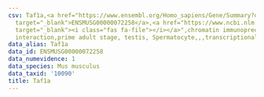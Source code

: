 ```yaml
---
csv: Taf1a,<a href="https://www.ensembl.org/Homo_sapiens/Gene/Summary?db=core;g=ENSMUSG00000072258"
  target="_blank">ENSMUSG00000072258</a>,<a href="https://www.ncbi.nlm.nih.gov/pubmed/25450459"
  target="_blank"><i class="fas fa-file"></i></a>",chromatin immunoprecipitation assay,direct
  interaction,prime adult stage, testis, Spermatocyte,,,transcriptional regulation,
data_alias: Taf1a
data_id: ENSMUSG00000072258
data_numevidence: 1
data_species: Mus musculus
data_taxid: '10090'
title: Taf1a
---
```


